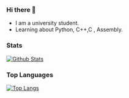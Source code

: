 ### Hi there 👋

<!--
**stillsteven/stillsteven** is a ✨ _special_ ✨ repository because its `README.md` (this file) appears on your GitHub profile.

Here are some ideas to get you started:

- 🔭 I’m currently working on ...
- 🌱 I’m currently learning ...
- 👯 I’m looking to collaborate on ...
- 🤔 I’m looking for help with ...
- 💬 Ask me about ...
- 📫 How to reach me: ...
- 😄 Pronouns: ...
- ⚡ Fun fact: ...
-->

- I am a university student.
- Learning about Python, C++,C , Assembly. 

### Stats

[![Github Stats](https://github-readme-stats.vercel.app/api?username=stillsteven&include_all_commits=true&show_icons=true)](https://github.com/anuraghazra/github-readme-stats)


### Top Languages

[![Top Langs](https://github-readme-stats.vercel.app/api/top-langs/?username=stillsteven)](https://github.com/anuraghazra/github-readme-stats)


